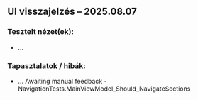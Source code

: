 ## UI visszajelzés – 2025.08.07
### Tesztelt nézet(ek):
- …
### Tapasztalatok / hibák:
- …
Awaiting manual feedback - NavigationTests.MainViewModel_Should_NavigateSections
